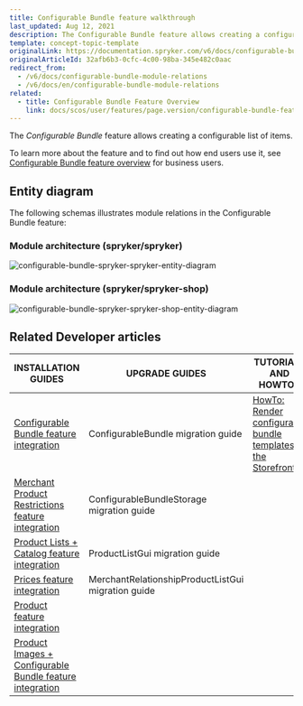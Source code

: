 ```yaml
---
title: Configurable Bundle feature walkthrough
last_updated: Aug 12, 2021
description: The Configurable Bundle feature allows creating a configurable list of items.
template: concept-topic-template
originalLink: https://documentation.spryker.com/v6/docs/configurable-bundle-module-relations
originalArticleId: 32afb6b3-0cfc-4c00-98ba-345e482c0aac
redirect_from:
  - /v6/docs/configurable-bundle-module-relations
  - /v6/docs/en/configurable-bundle-module-relations
related:
  - title: Configurable Bundle Feature Overview
    link: docs/scos/user/features/page.version/configurable-bundle-feature-overview.html
---
```


The _Configurable Bundle_ feature allows creating a configurable list of items.


To learn more about the feature and to find out how end users use it, see [Configurable Bundle feature overview](/docs/scos/user/features/{{page.version}}/configurable-bundle-feature-overview.html) for business users.


## Entity diagram

The following schemas illustrates module relations in the Configurable Bundle feature:

### Module architecture (spryker/spryker)

<div class="width-100">

![configurable-bundle-spryker-spryker-entity-diagram](https://confluence-connect.gliffy.net/embed/image/12083b7a-4a09-4bc2-922c-e55d8382f542.png?utm_medium=live&utm_source=custom)

</div>

### Module architecture (spryker/spryker-shop)

<div class="width-100">

![configurable-bundle-spryker-spryker-shop-entity-diagram](https://confluence-connect.gliffy.net/embed/image/681b72ec-5381-4e69-893d-52f90ce0b250.png?utm_medium=live&utm_source=custom)

</div>

## Related Developer articles

| INSTALLATION GUIDES | UPGRADE GUIDES| TUTORIALS AND HOWTOS |
|---------|---------|---------|
| [Configurable Bundle feature integration](/docs/scos/dev/feature-integration-guides/{{page.version}}/configurable-bundle-feature-integration.html) | ConfigurableBundle migration guide | [HowTo: Render configurable bundle templates in the Storefront](/docs/scos/dev/tutorials-and-howtos/howtos/feature-howtos/howto-render-configurable-bundle-templates-in-the-storefront.html)  |
| [Merchant Product Restrictions feature integration](/docs/scos/dev/feature-integration-guides/{{page.version}}/merchant-product-restrictions-feature-integration.html) | ConfigurableBundleStorage migration guide |   |
| [Product Lists + Catalog feature integration](/docs/scos/dev/feature-integration-guides/{{page.version}}/product-lists-catalog-feature-integration.html)  | ProductListGui migration guide |  |
| [Prices feature integration](/docs/scos/dev/feature-integration-guides/{{page.version}}/prices-feature-integration.html)  | MerchantRelationshipProductListGui migration guide  |   |
| [Product feature integration](/docs/scos/dev/feature-integration-guides/{{page.version}}/product-feature-integration.html) |   |   |
| [Product Images + Configurable Bundle feature integration](/docs/scos/dev/feature-integration-guides/{{page.version}}/product-images-configurable-bundle-feature-integration.html)  |   |   |

